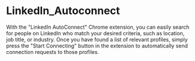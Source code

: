 # LinkedIn_Autoconnect
With the "LinkedIn AutoConnect" Chrome extension, you can easily search for people on LinkedIn who match your desired criteria, such as location, job title, or industry. Once you have found a list of relevant profiles, simply press the "Start Connecting" button in the extension to automatically send connection requests to those profiles.
